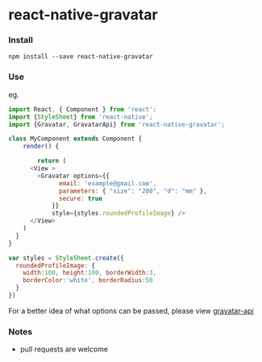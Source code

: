 react-native-gravatar
=============

### Install

```shell
npm install --save react-native-gravatar
```

### Use

eg.

```js
import React, { Component } from 'react';
import {StyleSheet} from 'react-native';
import {Gravatar, GravatarApi} from 'react-native-gravatar';

class MyComponent extends Component {
	render() {

		return (
      <View >
        <Gravatar options={{
              email: 'example@gmail.com',
              parameters: { "size": "200", "d": "mm" },
              secure: true
            }}
            style={styles.roundedProfileImage} />
      </View>
    )
  }
}

var styles = StyleSheet.create({
  roundedProfileImage: {
    width:100, height:100, borderWidth:3,
    borderColor:'white', borderRadius:50
  }
})

```

For a better idea of what options can be passed, please view [gravatar-api](https://www.npmjs.com/package/gravatar-api)

### Notes
- pull requests are welcome
